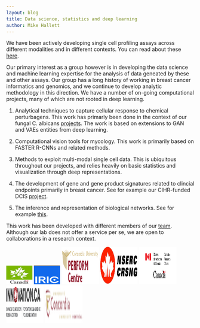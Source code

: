 ```yaml
---
layout: blog
title: Data science, statistics and deep learning
author: Mike Hallett
---
```


We have been actively developing single cell profiling assays 
across  different modalities and in different contexts.
You can read about these [here](https://www.mikehallett.science/research/single-cell/).


Our primary interest as a group however is in developing the data science and machine learning expertise for the  analysis of data geneated by these and other assays. 
Our group has a long history of working in breast cancer informatics and genomics, and we continue to develop analytic methodology in this 
direction. We have a number of on-going computational projects, many of which
are not rooted in deep learning.

1. Analytical techniques to capture cellular response to chemical perturbagens. This work has primarly been done in the context of 
our fungal C. albicans [projects](https://www.mikehallett.science/research/fungal-drug-profiles/). The work is based on extensions to GAN and VAEs entities from deep learning.

2. Computational vision tools for mycology. This work is primarily based on FASTER R-CNNs and related methods.

3. Methods to exploit multi-modal single cell data. This is ubiquitous throughout our projects, and relies heavily on basic statistics and visualization through deep representations.

4. The development of gene and gene product signatures related to clincial endpoints primarily in breast cancer.  See for example our 
CIHR-funded DCIS [project](https://www.mikehallett.science/research/dcis-precise/).

5. The inference and representation of biological networks. See
for example [this](https://www.mikehallett.science/research/biological-networks/).





This work has been developed with different members of our [team](https://www.mikehallett.science/team/).
Although our lab does not offer a service per se, 
we are open to collaborations in a research context.


<img class="pull-left" height="50" width="70" src="/images/cihr_logo.jpg">
<img class="pull-left" height="50" width="70"  src="/images/iric.png">
<img class="pull-left" height="100" width="100" src="/images/perform.gif">
<img class="pull-left" height="100" width="100"    src="/images/nserc.jpg">
<img class="pull-left" height="100" width="100" src="/images/crc.png">
<img class="pull-left" height="100" width="100" src="/images/Innovation_Logo.png">
<img class="pull-left" height="100" width="100" src="/images/concordia.logo.big.png">
